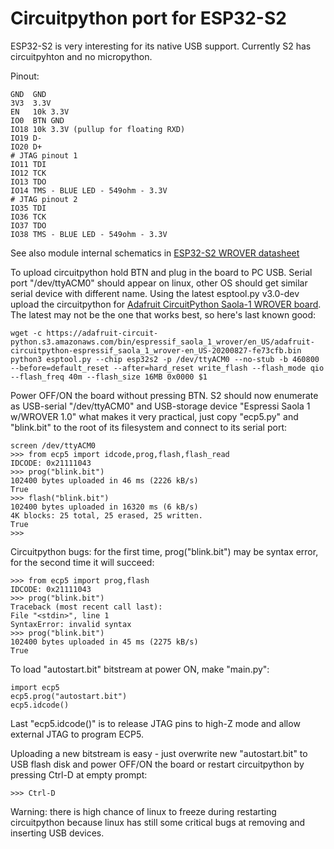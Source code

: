 # Circuitpython port for ESP32-S2

ESP32-S2 is very interesting for its native USB support.
Currently S2 has circuitpyhton and no micropython.

Pinout:

    GND  GND
    3V3  3.3V
    EN   10k 3.3V
    IO0  BTN GND
    IO18 10k 3.3V (pullup for floating RXD)
    IO19 D-
    IO20 D+
    # JTAG pinout 1
    IO11 TDI
    IO12 TCK
    IO13 TDO
    IO14 TMS - BLUE LED - 549ohm - 3.3V
    # JTAG pinout 2
    IO35 TDI
    IO36 TCK
    IO37 TDO
    IO38 TMS - BLUE LED - 549ohm - 3.3V

See also module internal schematics in
[ESP32-S2 WROVER datasheet](https://www.espressif.com/sites/default/files/documentation/esp32-s2-wrover_esp32-s2-wrover-i_datasheet_en.pdf)

To upload circuitpython hold BTN and plug in the board to PC USB.
Serial port "/dev/ttyACM0" should appear on linux, other OS should
get similar serial device with different name.
Using the latest esptool.py v3.0-dev upload the circuitpython for
[Adafruit CircuitPython Saola-1 WROVER board](https://adafruit-circuit-python.s3.amazonaws.com/index.html?prefix=bin/espressif_saola_1_wrover/en_US/).
The latest may not be the one that works best, so here's last known good:

    wget -c https://adafruit-circuit-python.s3.amazonaws.com/bin/espressif_saola_1_wrover/en_US/adafruit-circuitpython-espressif_saola_1_wrover-en_US-20200827-fe73cfb.bin
    python3 esptool.py --chip esp32s2 -p /dev/ttyACM0 --no-stub -b 460800 --before=default_reset --after=hard_reset write_flash --flash_mode qio --flash_freq 40m --flash_size 16MB 0x0000 $1

Power OFF/ON the board without pressing BTN.
S2 should now enumerate as USB-serial "/dev/ttyACM0" and 
USB-storage device "Espressi Saola 1 w/WROVER 1.0" what makes
it very practical, just copy "ecp5.py" and "blink.bit" to the
root of its filesystem and connect to its serial port:

    screen /dev/ttyACM0
    >>> from ecp5 import idcode,prog,flash,flash_read
    IDCODE: 0x21111043
    >>> prog("blink.bit")
    102400 bytes uploaded in 46 ms (2226 kB/s)
    True
    >>> flash("blink.bit")
    102400 bytes uploaded in 16320 ms (6 kB/s)
    4K blocks: 25 total, 25 erased, 25 written.
    True
    >>>

Circuitpython bugs: for the first time, prog("blink.bit")
may be syntax error, for the second time it will succeed:

    >>> from ecp5 import prog,flash
    IDCODE: 0x21111043
    >>> prog("blink.bit")
    Traceback (most recent call last):
    File "<stdin>", line 1
    SyntaxError: invalid syntax
    >>> prog("blink.bit")
    102400 bytes uploaded in 45 ms (2275 kB/s)
    True

To load "autostart.bit" bitstream at power ON, make "main.py":

    import ecp5
    ecp5.prog("autostart.bit")
    ecp5.idcode()

Last "ecp5.idcode()" is to release JTAG pins to high-Z mode
and allow external JTAG to program ECP5.

Uploading a new bitstream is easy - just overwrite new "autostart.bit" to
USB flash disk and power OFF/ON the board or restart circuitpython
by pressing Ctrl-D at empty prompt:

    >>> Ctrl-D

Warning: there is high chance of linux to freeze during restarting
circuitpython because linux has still some critical bugs at removing and
inserting USB devices.
